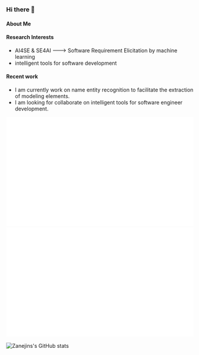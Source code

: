 ### Hi there 👋

#### About Me


#### Research Interests
- AI4SE & SE4AI ---> Software Requirement Elicitation by machine learning
- intelligent tools for software development

#### Recent work
- I am currently work on name entity recognition to facilitate the extraction of modeling elements.
- I am looking for collaborate on intelligent tools for software engineer development.

<!--
[![Top Langs](https://github-readme-stats.vercel.app/api/top-langs/?username=zanejins&langs_count=5&layout=compact&hide=HTML,CSS,YACC,Vim%20script,Javascript&theme=tokyonight)](https://github.com/anuraghazra/github-readme-stats)
-->
![](https://github.com/Zanejins/github-stats/blob/master/generated/overview.svg)
![](https://github.com/Zanejins/github-stats/blob/master/generated/languages.svg)

![Zanejins's GitHub stats](https://github-readme-stats.vercel.app/api?username=zanejins&theme=tokyonight&count_private=true&show_icons=true)


<!--
**Zanejins/zanejins** is a ✨ _special_ ✨ repository because its `README.md` (this file) appears on your GitHub profile.

Here are some ideas to get you started:

- 🔭 I’m currently working on ...
- 🌱 I’m currently learning ...
- 👯 I’m looking to collaborate on ...
- 🤔 I’m looking for help with ...
- 💬 Ask me about ...
- 📫 How to reach me: ...
- 😄 Pronouns: ...
- ⚡ Fun fact: ...
-->
